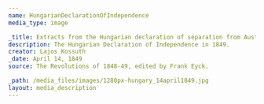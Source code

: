 ```yaml
---
name: HungarianDeclarationOfIndependence
media_type: image

_title: Extracts from the Hungarian declaration of separation from Austria
description: The Hungarian Declaration of Independence in 1849.
creator: Lajos Kossuth
_date: April 14, 1849
source: The Revolutions of 1848-49, edited by Frank Eyck.

_path: /media_files/images/1280px-hungary_14april1849.jpg
layout: media_description
---
```

